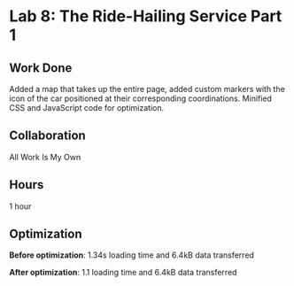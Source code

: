 # Lab 8: The Ride-Hailing Service Part 1

## Work Done
Added a map that takes up the entire page, added custom markers with the icon of the car positioned at their corresponding coordinations. Minified CSS and JavaScript code for optimization.

## Collaboration
All Work Is My Own

## Hours
1 hour

## Optimization

**Before optimization**: 1.34s loading time and 6.4kB data transferred

**After optimization**: 1.1 loading time and 6.4kB data transferred